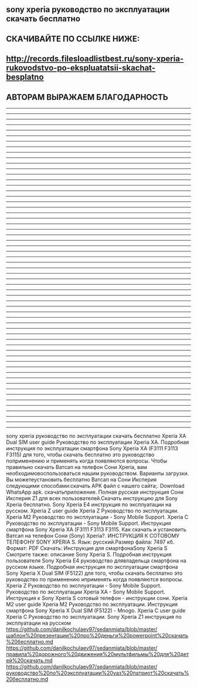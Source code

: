 sony xperia руководство по эксплуатации скачать бесплатно
--------------------------------------------------
СКАЧИВАЙТЕ ПО ССЫЛКЕ НИЖЕ:
--------------------------------------------------
http://records.filesloadlistbest.ru/sony-xperia-rukovodstvo-po-ekspluatatsii-skachat-besplatno
--------------------------------------------------
АВТОРАМ ВЫРАЖАЕМ БЛАГОДАРНОСТЬ
--------------------------------------------------
--------------------------------------------------
--------------------------------------------------
--------------------------------------------------
--------------------------------------------------
--------------------------------------------------
--------------------------------------------------
--------------------------------------------------
--------------------------------------------------
--------------------------------------------------
--------------------------------------------------
--------------------------------------------------
--------------------------------------------------
--------------------------------------------------
--------------------------------------------------
--------------------------------------------------
--------------------------------------------------
--------------------------------------------------
--------------------------------------------------
--------------------------------------------------
--------------------------------------------------
--------------------------------------------------
--------------------------------------------------
--------------------------------------------------
--------------------------------------------------
--------------------------------------------------
--------------------------------------------------
--------------------------------------------------
--------------------------------------------------
--------------------------------------------------
--------------------------------------------------
--------------------------------------------------
--------------------------------------------------
--------------------------------------------------
--------------------------------------------------
--------------------------------------------------
--------------------------------------------------
--------------------------------------------------
--------------------------------------------------
--------------------------------------------------
--------------------------------------------------
--------------------------------------------------
--------------------------------------------------
--------------------------------------------------
--------------------------------------------------
--------------------------------------------------
--------------------------------------------------
--------------------------------------------------
--------------------------------------------------
--------------------------------------------------
--------------------------------------------------
--------------------------------------------------
--------------------------------------------------
--------------------------------------------------
--------------------------------------------------
--------------------------------------------------
--------------------------------------------------
--------------------------------------------------
--------------------------------------------------
--------------------------------------------------
sony xperia руководство по эксплуатации скачать бесплатно Xperia XA Dual SIM user guide  Руководство по эксплуатации Xperia XA. Подробная инструкция по эксплуатации смартфона Sony Xperia XA (F3111 F3113  F3115) для того, чтобы скачать бесплатно это руководство поприменению и применять когда появляются вопросы. Чтобы правильно скачать Ватсап на телефон Сони Xperia, вам необходимовоспользоваться нашим руководством.  Варианты загрузки. Вы можетеустановить бесплатно Ватсап на Сони Иксперия следующими способами:скачать APK файл с нашего сайта;. Download WhatsApp apk. скачатьприложение. Полная русская инструкция Сони Иксперия Z1 для всех пользователей.Скачать инструкцию для Sony Xperia бесплатно. Sony Xperia E4 инструкция по эксплуатации на русском. Xperia Z user guide  Xperia Z Руководство по эксплуатации. Xperia M2 Руководство по эксплуатации - Sony Mobile Support. Xperia C Руководство по эксплуатации - Sony Mobile Support. Инструкция смартфона Sony Xperia XA (F3111  F3113  F3115. Как скачать и установить Ватсап на телефон Сони (Sony) Xperia?. ИНСТРУКЦИЯ К СОТОВОМУ ТЕЛЕФОНУ SONY XPERIA S. Язык: русский.Размер файла: 7497 кб. Формат: PDF Скачать: Инструкция для смартфонаSony Xperia S Смотрите также: описание Sony Xperia S. Подробная инструкция пользователя Sony Xperia E4  руководство длявладельца смартфона на русском языке.
Подробная инструкция по эксплуатации смартфона Sony Xperia X Dual SIM (F5122) для того, чтобы скачать бесплатно это руководство по применению иприменять когда появляются вопросы. Xperia Z Руководство по эксплуатации - Sony Mobile Support. Руководство по эксплуатации Xperia XA - Sony Mobile Support. Инструкция к Sony Xperia S сотовый телефон - инструкции сони. Xperia M2 user guide  Xperia M2 Руководство по эксплуатации. Инструкция смартфона Sony Xperia X Dual SIM (F5122) - Mnogo. Xperia C user guide  Xperia C Руководство по эксплуатации. Sony Xperia Z1 инструкция по эксплуатации на русском
https://github.com/danilkochulaev97/sedanmiata/blob/master/шаблон%20презентации%20про%20деньги%20powerpoint%20скачать%20бесплатно.md
https://github.com/danilkochulaev97/sedanmiata/blob/master/правила%20дорожного%20движения%20мультфильмы%20для%20детей%20скачать.md
https://github.com/danilkochulaev97/sedanmiata/blob/master/руководство%20по%20эксплуатации%20уаз%20патриот%20скачать%20бесплатно.md
